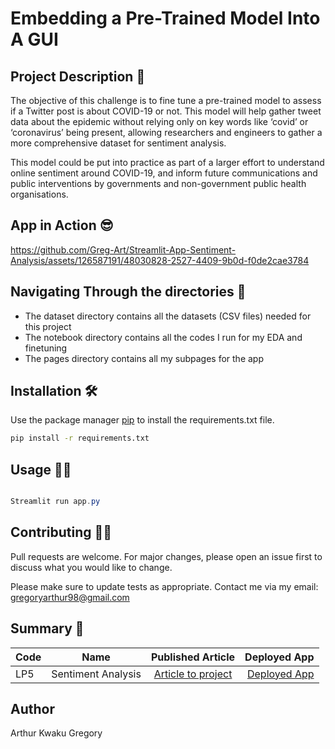 # Embedding a Pre-Trained Model Into A GUI

## Project Description 🧐


The objective of this challenge is to fine tune a pre-trained model to assess if a Twitter post is about COVID-19 or not. This model will help gather tweet data about the epidemic without relying only on key words like ‘covid’ or ‘coronavirus’ being present, allowing researchers and engineers to gather a more comprehensive dataset for sentiment analysis.

This model could be put into practice as part of a larger effort to understand online sentiment around COVID-19, and inform future communications and public interventions by governments and non-government public health organisations.

## App in Action 😎

https://github.com/Greg-Art/Streamlit-App-Sentiment-Analysis/assets/126587191/48030828-2527-4409-9b0d-f0de2cae3784


## Navigating Through the directories 📖

- The dataset directory contains all the datasets (CSV files) needed for this project
- The notebook directory contains all the codes I run for my EDA and finetuning
- The pages directory contains all my subpages for the app 


## Installation 🛠

Use the package manager [pip](https://pip.pypa.io/en/stable/) to install the requirements.txt file. 

```bash
pip install -r requirements.txt
```

## Usage 👍🏾

```powershell

Streamlit run app.py


```

## Contributing 🤝🏾

Pull requests are welcome. For major changes, please open an issue first
to discuss what you would like to change.

Please make sure to update tests as appropriate. Contact me via my email: gregoryarthur98@gmail.com



## Summary 💬
| Code      | Name        | Published Article |  Deployed App |
|-----------|-------------|:-------------:|------:|
| LP5 | Sentiment Analysis |  [Article to project](https://gregoryarthur98.medium.com/leveraging-pre-trained-models-to-predict-twitter-sentiments-c191b5da61a5) | [Deployed App](https://huggingface.co/spaces/gArthur98/Sentiment-Classifier-App) |



## Author
Arthur Kwaku Gregory
